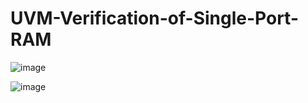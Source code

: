 # UVM-Verification-of-Single-Port-RAM


![image](https://github.com/user-attachments/assets/43e8d1e8-355f-4197-9b4f-075ba78c5376)


![image](https://github.com/user-attachments/assets/8d294389-fd26-4945-865f-3b2f4a6a72d5)
